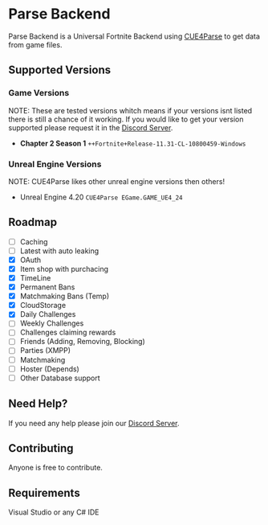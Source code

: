 
# Parse Backend

Parse Backend is a Universal Fortnite Backend using [CUE4Parse](https://github.com/FabianFG/CUE4Parse) to get data from game files. 

## Supported Versions

### Game Versions
NOTE: These are tested versions whitch means if your versions isnt listed there is still a chance of it working. If you would like to get your version supported please request it in the [Discord Server](https://discord.gg/yyXFVDwcCB).

- **Chapter 2 Season 1** `++Fortnite+Release-11.31-CL-10800459-Windows`

### Unreal Engine Versions

NOTE: CUE4Parse likes other unreal engine versions then others!
- Unreal Engine 4.20 `CUE4Parse EGame.GAME_UE4_24`

## Roadmap
- [ ] Caching
- [ ] Latest with auto leaking
- [x] OAuth
- [x] Item shop with purchacing
- [x] TimeLine
- [x] Permanent Bans
- [x] Matchmaking Bans (Temp)
- [x] CloudStorage
- [x] Daily Challenges
- [ ] Weekly Challenges
- [ ] Challenges claiming rewards
- [ ] Friends (Adding, Removing, Blocking)
- [ ] Parties (XMPP)
- [ ] Matchmaking
- [ ] Hoster (Depends)
- [ ] Other Database support

## Need Help?
If you need any help please join our [Discord Server](https://discord.gg/yyXFVDwcCB).

## Contributing
Anyone is free to contribute.

## Requirements
Visual Studio or any C# IDE
